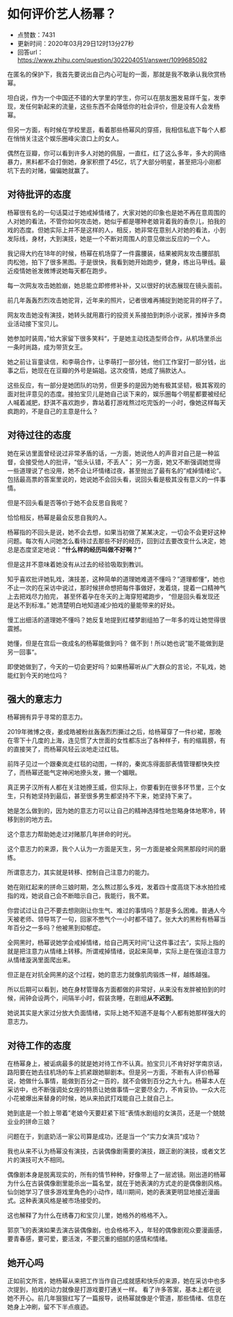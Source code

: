 # 如何评价艺人杨幂？
- 点赞数：7431
- 更新时间：2020年03月29日12时13分27秒
- 回答url：https://www.zhihu.com/question/302204051/answer/1099685082
<body>
 <p data-pid="jLxD7Yix">在匿名的保护下，我首先要说出自己内心可耻的一面，那就是我不敢承认我欣赏杨幂。</p>
 <p data-pid="QbUCP_80">坦白说，作为一个中国还不错的大学里的学生，你可以在朋友圈发易烊千玺，发李现，发任何新起来的流量，这些东西不会降低你的社会评价，但是没有人会发杨幂。</p>
 <p data-pid="5BozLhQp">但另一方面，有时候在学校里逛，看着那些杨幂风的穿搭，我相信私底下每个人都在悄悄关注这个娱乐圈峰尖浪口上的女人。</p>
 <p data-pid="c6NZ4Tic">偶然在豆瓣，你可以看到许多人对她的佩服，一直红，红了这么多年，多大的网络暴力，黑料都不会打倒她，身家积攒了45亿，坑了大部分明星，甚至把冯小刚都坑下去的对赌，偏偏她就赢了。</p>
 <h2><b>对待批评的态度</b></h2>
 <p data-pid="hE8dvI1T">杨幂很有名的一句话莫过于她戒掉情绪了，大家对她的印象也是她不再在意周围的人对她的看法，不管你如何攻击她，她似乎都是哪种老娘背着我的香奈儿，拍我的戏的态度。但她实际上并不是这样的人，相反，她非常在意别人对她的看法，小到发际线，身材，大到演技，她是一个不断对周围人的意见做出反应的一个人。</p>
 <p data-pid="5cHbxmbv">我记得大约在18年的时候，杨幂在机场穿了一件露腰装，结果被网友攻击腰部肌肉松弛，拍下了很多黑图。于是很快，我看到她开始跑步，健身，练出马甲线。最近疫情她爸发微博说她每天都在跑步。</p>
 <p data-pid="Jm8Zfl5v">每一次网友攻击她脸崩，她总能立即修修补补，又以很好的状态展现在镜头面前。</p>
 <p data-pid="njdIm8nA">前几年轰轰烈烈攻击她驼背，近年来的照片，记者很难再捕捉到她驼背的样子了。</p>
 <p data-pid="rhCnN-0l">网友攻击她没有演技，她转头就用嘉行的投资关系接拍到刺杀小说家，推掉许多商业活动接下宝贝儿。</p>
 <p data-pid="3hQRG2Od">她参加时装周，”给大家留下很多笑料“，于是她主动找造型师合作，从机场里杀出一条时尚路，成为带货女王。</p>
 <p data-pid="LaI756Tg">她之前让盲童读信，和李萌合作，让李萌打一部分钱，他们工作室打一部分钱，出事之后，她现在在豆瓣的外号是娟姐。这次疫情，她成了捐款达人。</p>
 <p data-pid="EFZq534h">这些反应，有一部分是她团队的功劳，但更多的是因为她有极其坚韧，极其客观的面对批评意见的态度。接拍宝贝儿是她自己谈下来的，娱乐圈每个明星都要被经纪人喊着减肥，舒淇不喜欢跑步，靠站着打游戏熬过吃完饭的一小时，像她这样每天疯跑的，不是自己的主意是什么？</p>
 <h2>对待过往的态度</h2>
 <p data-pid="JbetGcNe">她在采访里面曾经说过非常矛盾的话，一方面，她说他人的声音对自己是一种监督，会接受他人的批评，“低头认错，不丢人”； 另一方面，她又不断强调她觉得一些道理说了也没用，她不会让坏情绪过夜，甚至抛出了最有名的”戒掉情绪论“。包括最高票的答案里说的，她说她不会回头看，说回头看是极其没有意义的一件事情。</p>
 <p data-pid="JlmwM0wL">但是不回头看是否等价于她不会反思自我呢？</p>
 <p data-pid="BhZJU_Z8">恰恰相反，杨幂是最会反思自我的人。</p>
 <p data-pid="Hy3SoJDs">杨幂指的不回头是说，她不会去想，如果当初做了某某决定，一切会不会更好这种问题。每次有人问她怎么看待过去那些不好的经历，回到过去要改变什么决定，她总是态度坚定地说：<b>“什么样的经历叫做不好啊？”</b></p>
 <p data-pid="rdcBrJng">但是这并不意味着她没有从过去的经验吸取到教训。</p>
 <p data-pid="aadDkYJE">知乎喜欢批评她轧戏，演技差，这种简单的道理她难道不懂吗？”道理都懂“，她也不止一次的在采访中说过，那时候拼命想把每件事做好，发着烧，提着一口精神气上去把戏尽力拍完， 甚至怀着孕在冬天的上海穿短裙跑步， “但是回头看发现还是达不到标准。” 她清楚明白地知道减少拍戏的量能带来的好处。</p>
 <p data-pid="xcBCcs9P">慢工出细活的道理她不懂吗？她反复地提到红楼梦剧组拍了一年多的戏让她觉得很震撼。</p>
 <p data-pid="mYx691oq">她懂，但是在宫后一夜成名的杨幂能做到吗？ 做不到！所以她也说”能不能做到是另一回事“。</p>
 <p data-pid="xIuA2Pyw">即使她做到了，今天的一切会更好吗？如果杨幂听从广大群众的言论，不轧戏，她能红到今天的地位吗？</p>
 <h2><b>强大的意志力</b></h2>
 <p data-pid="PDOOJKeO">杨幂拥有异乎寻常的意志力。</p>
 <p data-pid="sL5ZVA-I">2019年微博之夜，姜成皓被粉丝轰轰烈烈撕过之后，给杨幂穿了一件纱裙，那晚在零下十几度的上海，连见惯了大世面的女性都冻出了各种样子，有的缩肩膀，有的直接哭了，而杨幂风轻云淡地走过红毯。</p>
 <p data-pid="MI1UbjHm">前阵子见过一个跟秦岚走红毯的动图，一样的，秦岚冻得面部表情管理都快失控了，而杨幂还能气定神闲地撩头发，撇一个媚眼。</p>
 <p data-pid="NAxby2_r">真正男子汉所有人都在关注她撩王威，但实际上，你要看到在很多环节里，三个女生，只有她坚持到最后，甚至很多男生都坚持不下来，她坚持下来了。</p>
 <p data-pid="BCApvLQ6">她是怎么做到的，因为她的意志力可以让自己的精神选择性地忽略身体地寒冷，转移到别的地方去。</p>
 <p data-pid="nmOAHleT">这个意志力帮助她走过对赌那几年拼命的时光。</p>
 <p data-pid="Q7DXKa34">这个意志力的来源，我个人认为一方面是天生，另一方面是被全网黑那段时间的磨练。</p>
 <p data-pid="epfyc_55">所谓意志力，其实就是转移、控制自己注意力的能力。</p>
 <p data-pid="6jv0crcf">她在刚红起来的拼命三娘时期，怎么熬过那么多戏，发着四十度高烧下冰水拍捡戒指的戏，她说自己会不断暗示自己，我能行，我不累。</p>
 <p data-pid="EXvBXhr2">你尝试过让自己不要去想刚刚让你生气、难过的事情吗？那是多么困难。普通人今天被老师、领导骂了一句，回家不憋气个一小时都不错了。张大大的黑粉有杨幂当年百分之一多吗？他被黑到抑郁症。</p>
 <p data-pid="FZNtScQl">全网黑时，杨幂说她学会戒掉情绪，给自己两天时间”让这件事过去“，实际上指的就是把注意力从情绪上转移。所谓戒掉情绪，说起来简单，实际上是在强迫注意力从情绪漩涡里面爬出来。</p>
 <p data-pid="aNIvJU4T">但正是在对抗全网黑的这个过程，她的意志力就像肌肉锻炼一样，越练越强。</p>
 <p data-pid="HBGy0AIi">所以后期可以看到，她在身材管理各方面都做的非常好，从来没有发胖被拍到的时候，闹钟会设两个，间隔半小时，假装贪睡，在剧组<b>从不迟到</b>。</p>
 <p data-pid="qp_8QUVf">她说其实是大家过分放大负面情绪，实际上她不知道不是每个人都有她那样强大的意志力。</p>
 <h2>对待工作的态度</h2>
 <p data-pid="xUBjL-tA">在杨幂身上，被诟病最多的就是她对待工作不认真。拍宝贝儿不肯好好学南京话，路阳要在她去往机场的车上抓紧跟她聊剧本。但是另一方面，不断有人评价杨幂说，她做什么事情，能做到百分之一百的，就不会做到百分之九十九。杨幂本人在采访中，也不断强调处女座的特质让她做事情一定要尽全力，不肯妥协。一众大花小花被爆出来替身的时候，她从来拍武打戏能自己上就自己上。</p>
 <p data-pid="QPaj-izl">她到底是一个脸上带着”老娘今天要赶紧下班“表情水剧组的女演员，还是一个兢兢业业的拼命三娘？</p>
 <p data-pid="ny9IL1Rl">问题在于，到底奶活一家公司算是成功，还是当一个”实力女演员“成功？</p>
 <p data-pid="rm2-PXc7">我也从来不认为杨幂没有演技，古装偶像剧需要的演技，跟正剧的演技，或者文艺片的演技可大不相同。</p>
 <p data-pid="9-O34S2m">偶像剧本身是脱离现实的，所有的情节种种，好像带上了一层滤镜。刚出道的杨幂为什么在古装偶像剧里能杀出一篇名堂，就在于她表演的方式走的是偶像剧风格。仙剑她学习了很多游戏里角色的小动作，晴川期间，她的表演更明显地接近漫画式。这种表演风格是被市场接受的。</p>
 <p data-pid="K3Z-Tv1f">这也解释了为什么在绣春刀和宝贝儿里，她格外的格格不入。</p>
 <p data-pid="SPvQMr4V">郭京飞的表演如果去演古装偶像剧，也会格格不入，年轻的偶像剧观众要漫画感，要青春感，要可爱，要活泼，不要沉重的细腻的感情和情绪。</p>
 <h2>她开心吗</h2>
 <p data-pid="kqiK6kP-">正如前文所言，她杨幂从来把工作当作自己成就感和快乐的来源，她在采访中也多次提到，拍戏的动力就像是打游戏要打通关一样。 看了许多答案，基本上都在说她不开心。前几年狠狠红写了一篇报导，说杨幂就像是个管道，那些情绪、信息在她身上冲刷，留不下半点痕迹。</p>
 <p></p>
</body>